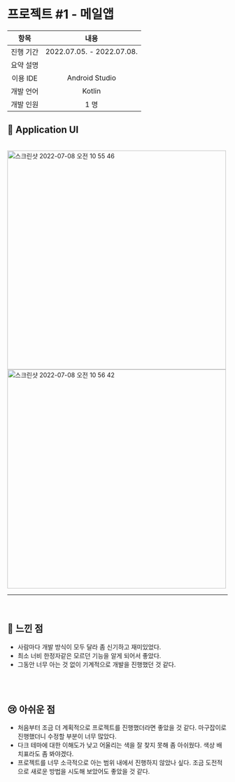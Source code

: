 # 프로젝트 #1 - 메일앱

|항목| 내용|
|:-:|:-:|
|진행 기간 | 2022.07.05. - 2022.07.08.|
|요약 설명| |
|이용 IDE |Android Studio|
|개발 언어| Kotlin |
|개발 인원| 1 명 |



## 📱 Application UI
<br>
<img width="500" alt="스크린샷 2022-07-08 오전 10 55 46" src="https://user-images.githubusercontent.com/79133730/177901150-9e470d10-11a9-4792-b414-5110d76625db.png">

<img width="500" alt="스크린샷 2022-07-08 오전 10 56 42" src="https://user-images.githubusercontent.com/79133730/177901299-a4f6d320-35fe-4880-8343-e9e47e738ced.png">

<br>

---

<br>

## 🙂 느낀 점
- 사람마다 개발 방식이 모두 달라 좀 신기하고 재미있었다.
- 최소 너비 한정자같은 모르던 기능을 알게 되어서 좋았다.
- 그동안 너무 아는 것 없이 기계적으로 개발을 진행했던 것 같다.


<br>
<br>

## 😢 아쉬운 점
- 처음부터 조금 더 계획적으로 프로젝트를 진행했더라면 좋았을 것 같다. 마구잡이로 진행했더니 수정할 부분이 너무 많았다.
- 다크 테마에 대한 이해도가 낮고 어울리는 색을 잘 찾지 못해 좀 아쉬웠다. 색상 배치표라도 좀 봐야겠다.
- 프로젝트를 너무 소극적으로 아는 범위 내에서 진행하지 않았나 싶다. 조금 도전적으로 새로운 방법을 시도해 보았어도 좋았을 것 같다.